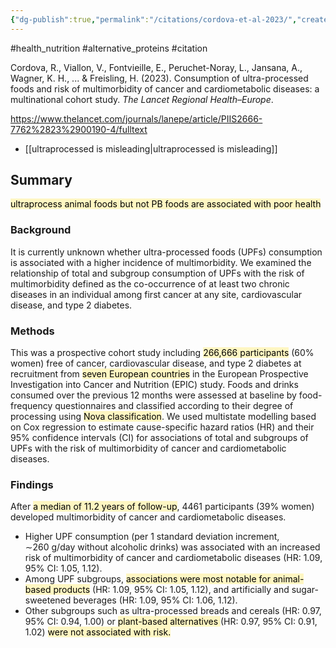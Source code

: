 ```yaml
---
{"dg-publish":true,"permalink":"/citations/cordova-et-al-2023/","created":"2025-10-23T17:42:45.581+01:00","updated":"2025-10-23T18:06:08.883+01:00"}
---
```


#health_nutrition  #alternative_proteins #citation 

Cordova, R., Viallon, V., Fontvieille, E., Peruchet-Noray, L., Jansana, A., Wagner, K. H., ... & Freisling, H. (2023). Consumption of ultra-processed foods and risk of multimorbidity of cancer and cardiometabolic diseases: a multinational cohort study. _The Lancet Regional Health–Europe_.

https://www.thelancet.com/journals/lanepe/article/PIIS2666-7762%2823%2900190-4/fulltext

- [[ultraprocessed is misleading\|ultraprocessed is misleading]]
## Summary
<mark style="background: #FFF3A3A6;">ultraprocess animal foods but not PB foods are associated with poor health</mark>
### Background
It is currently unknown whether ultra-processed foods (UPFs) consumption is associated with a higher incidence of multimorbidity. We examined the relationship of total and subgroup consumption of UPFs with the risk of multimorbidity defined as the co-occurrence of at least two chronic diseases in an individual among first cancer at any site, cardiovascular disease, and type 2 diabetes.

### Methods
This was a prospective cohort study including <mark style="background: #FFF3A3A6;">266,666 participants</mark> (60% women) free of cancer, cardiovascular disease, and type 2 diabetes at recruitment from <mark style="background: #FFF3A3A6;">seven European countries</mark> in the European Prospective Investigation into Cancer and Nutrition (EPIC) study. Foods and drinks consumed over the previous 12 months were assessed at baseline by food-frequency questionnaires and classified according to their degree of processing using <mark style="background: #FFF3A3A6;">Nova classification</mark>. We used multistate modelling based on Cox regression to estimate cause-specific hazard ratios (HR) and their 95% confidence intervals (CI) for associations of total and subgroups of UPFs with the risk of multimorbidity of cancer and cardiometabolic diseases.

### Findings
After <mark style="background: #FFF3A3A6;">a median of 11.2 years of follow-up</mark>, 4461 participants (39% women) developed multimorbidity of cancer and cardiometabolic diseases. 
- Higher UPF consumption (per 1 standard deviation increment, ∼260 g/day without alcoholic drinks) was associated with an increased risk of multimorbidity of cancer and cardiometabolic diseases (HR: 1.09, 95% CI: 1.05, 1.12). 
- Among UPF subgroups, <mark style="background: #FFF3A3A6;">associations were most notable for animal-based products</mark> (HR: 1.09, 95% CI: 1.05, 1.12), and artificially and sugar-sweetened beverages (HR: 1.09, 95% CI: 1.06, 1.12). 
- Other subgroups such as ultra-processed breads and cereals (HR: 0.97, 95% CI: 0.94, 1.00) or <mark style="background: #FFF3A3A6;">plant-based alternatives </mark>(HR: 0.97, 95% CI: 0.91, 1.02) <mark style="background: #FFF3A3A6;">were not associated with risk.</mark>
